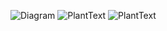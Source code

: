 ![Diagram](http://www.plantuml.com/plantuml/png/encoded-diagram-text)
![PlantText](https://www.planttext.com/api/plantuml/png/UhzxlqDnIM9HIMbk3XTNSNPcda9HVd4g5vTJVfA2hfs2OqvcSggLWaTgJaw-8XUNGsfU2b0b0000__y30000)
![PlantText](https://www.planttext.com/api/plantuml/png/SoWkIImgAStDuU9AJ2x9Br88BKujuYejJarEB4vLKFB9Jy_CKr98B5O8TJP420Ud9XObPq35ZRYuG9eKTEr0YXIi5790cf34Z81YnM0TN5mEgNafGDi0)
